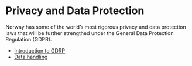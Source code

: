 # Privacy and Data Protection

Norway has some of the world’s most rigorous privacy and data protection laws that will be further strengthed under the General Data Protection Regulation \(GDPR\).

* [Introduction to GDRP](/GDPR/gdpr.md)
* [Data handling](/GDPR/data-handling.md)
 

